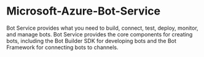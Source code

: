 # Microsoft-Azure-Bot-Service
Bot Service provides what you need to build, connect, test, deploy, monitor, and manage bots. Bot Service provides the core components for creating bots, including the Bot Builder SDK for developing bots and the Bot Framework for connecting bots to channels.
